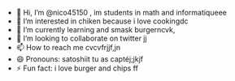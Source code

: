 - 👋 Hi, I’m @nico45150 , im students in math and informatiqueee
- 👀 I’m interested in chiken because i love cookingdc
- 🌱 I’m currently learning and smask burgerncvk,
- 💞️ I’m looking to collaborate on twitter jj
- 📫 How to reach me cvcvfrjjf,jn
- 😄 Pronouns: satoshiit tu as captéj;jkjf
- ⚡ Fun fact: i love burger and chips
ff
<!---
nico45150/nico45150 is a ✨ special ✨ repository because its `README.md` (this file) appears on your GitHub profile.
You can click the Preview link to take a look at your changes.
--->
